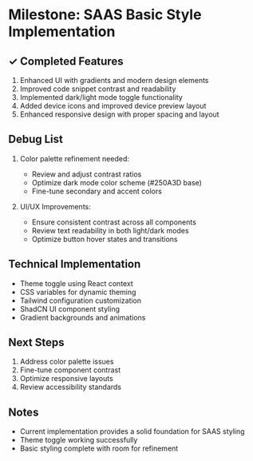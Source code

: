 # Milestone: SAAS Basic Style Implementation

## ✓ Completed Features
1. Enhanced UI with gradients and modern design elements
2. Improved code snippet contrast and readability
3. Implemented dark/light mode toggle functionality
4. Added device icons and improved device preview layout
5. Enhanced responsive design with proper spacing and layout

## Debug List
1. Color palette refinement needed:
   - Review and adjust contrast ratios
   - Optimize dark mode color scheme (#250A3D base)
   - Fine-tune secondary and accent colors

2. UI/UX Improvements:
   - Ensure consistent contrast across all components
   - Review text readability in both light/dark modes
   - Optimize button hover states and transitions

## Technical Implementation
- Theme toggle using React context
- CSS variables for dynamic theming
- Tailwind configuration customization
- ShadCN UI component styling
- Gradient backgrounds and animations

## Next Steps
1. Address color palette issues
2. Fine-tune component contrast
3. Optimize responsive layouts
4. Review accessibility standards

## Notes
- Current implementation provides a solid foundation for SAAS styling
- Theme toggle working successfully
- Basic styling complete with room for refinement
